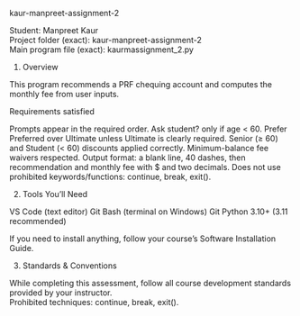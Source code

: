kaur-manpreet-assignment-2

Student: Manpreet Kaur  
Project folder (exact): kaur-manpreet-assignment-2  
Main program file (exact): kaurmassignment_2.py

1) Overview

This program recommends a PRF chequing account and computes the monthly fee from user inputs.

Requirements satisfied

Prompts appear in the required order.
Ask student? only if age < 60.
Prefer Preferred over Ultimate unless Ultimate is clearly required.
Senior (≥ 60) and Student (< 60) discounts applied correctly.
Minimum-balance fee waivers respected.
Output format: a blank line, 40 dashes, then recommendation and monthly fee with $ and two decimals.
Does not use prohibited keywords/functions: continue, break, exit().

2) Tools You’ll Need

VS Code (text editor)
Git Bash (terminal on Windows)
Git
Python 3.10+ (3.11 recommended)

If you need to install anything, follow your course’s Software Installation Guide.

3) Standards & Conventions

While completing this assessment, follow all course development standards provided by your instructor.  
Prohibited techniques: continue, break, exit().